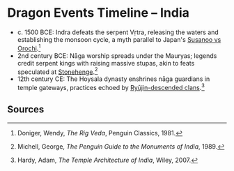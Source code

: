 # Dragon Events Timeline – India

- c. 1500 BCE: Indra defeats the serpent Vṛtra, releasing the waters and establishing the monsoon cycle, a myth parallel to Japan's [Susanoo vs Orochi](../../Japan/Historical-Timeline/README.md).[^1]
- 2nd century BCE: Nāga worship spreads under the Mauryas; legends credit serpent kings with raising massive stupas, akin to feats speculated at [Stonehenge](../../megaliths/Stonehenge.md).[^2]
- 12th century CE: The Hoysala dynasty enshrines nāga guardians in temple gateways, practices echoed by [Ryūjin-descended clans](../../Japan/Lineages/Ryujin-descendants/README.md).[^3]

## Sources
[^1]: Doniger, Wendy, *The Rig Veda*, Penguin Classics, 1981.
[^2]: Michell, George, *The Penguin Guide to the Monuments of India*, 1989.
[^3]: Hardy, Adam, *The Temple Architecture of India*, Wiley, 2007.
